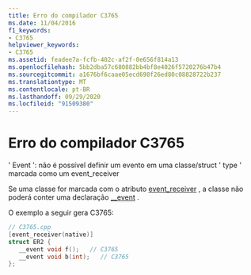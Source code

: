 ```yaml
---
title: Erro do compilador C3765
ms.date: 11/04/2016
f1_keywords:
- C3765
helpviewer_keywords:
- C3765
ms.assetid: feadee7a-fcfb-402c-af2f-0e656f814a13
ms.openlocfilehash: 5bb2dba57c680882bb4bf8e4026f5720276b47b4
ms.sourcegitcommit: a1676bf6caae05ecd698f26ed80c08828722b237
ms.translationtype: MT
ms.contentlocale: pt-BR
ms.lasthandoff: 09/29/2020
ms.locfileid: "91509380"
---
```

# <a name="compiler-error-c3765"></a>Erro do compilador C3765

' Event ': não é possível definir um evento em uma classe/struct ' type ' marcada como um event_receiver

Se uma classe for marcada com o atributo [event_receiver](../../windows/attributes/event-receiver.md) , a classe não poderá conter uma declaração [__event](../../cpp/event.md) .

O exemplo a seguir gera C3765:

```cpp
// C3765.cpp
[event_receiver(native)]
struct ER2 {
   __event void f();   // C3765
   __event void b(int);   // C3765
};
```
